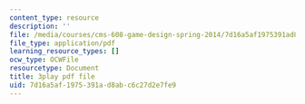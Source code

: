 ```yaml
---
content_type: resource
description: ''
file: /media/courses/cms-608-game-design-spring-2014/7d16a5af1975391ad8abc6c27d2e7fe9_1506650.pdf
file_type: application/pdf
learning_resource_types: []
ocw_type: OCWFile
resourcetype: Document
title: 3play pdf file
uid: 7d16a5af-1975-391a-d8ab-c6c27d2e7fe9
---
```

